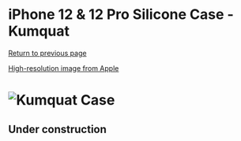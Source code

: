 # iPhone 12 & 12 Pro Silicone Case - Kumquat

[Return to previous page](/iphone_12)

[High-resolution image from Apple](https://store.storeimages.cdn-apple.com/8756/as-images.apple.com/is//MHKY3?wid=4500&hei=4500&fmt=png)

# ![Kumquat Case](/everyphone/MHKY3.png)

## Under construction

